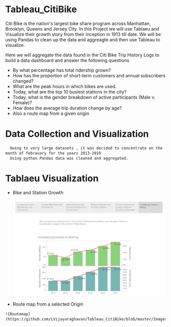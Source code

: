 # Tableau_CitiBike
Citi Bike is the nation's largest bike share program across Manhattan, Brooklyn, Queens and Jersey City.
In this Project we will use Tablaeu and Visualize their growth story from their inception in 1913 till date.
We will be using Pandas to clean up the data and aggreagte and then use Tableau to visualize.

Here we will aggregate the data found in the Citi Bike Trip History Logs to build a data dashboard and answer the following questions 
  * By what percentage has total ridership grown?
  * How has the proportion of short-term customers and annual subscribers changed?
  * What are the peak hours in which bikes are used.
  * Today, what are the top 10 busiest stations in the city?
  * Today, what is the gender breakdown of active participants (Male v. Female)?
  *  How does the average trip duration change by age?
  * Also a route map from a given origin 
  
  # Data Collection and Visualization
  
      Owing to very large datasets , it was decided to concentrate on the month of febrauary for the years 2013-2019
      Using python Pandas data was cleaned and aggregated. 
     
   # Tablaeu Visualization 
   
   * Bike and Station Growth
   
      ![Visualization](https://github.com/LVijayaraghavan/Tableau_CitiBike/blob/master/Images/screenshot1.PNG)
   
   * Route map from a selected  Origin 
    
    ![Routemap](https://github.com/LVijayaraghavan/Tableau_CitiBike/blob/master/Images/routemap.PNG)
    
